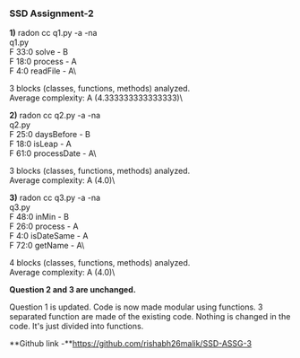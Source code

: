 ### SSD Assignment-2

**1)**
radon cc q1.py -a -na\
q1.py\
    F 33:0 solve - B\
    F 18:0 process - A\
    F 4:0 readFile - A\

3 blocks (classes, functions, methods) analyzed.\
Average complexity: A (4.333333333333333)\

**2)**
radon cc q2.py -a -na\
q2.py\
    F 25:0 daysBefore - B\
    F 18:0 isLeap - A\
    F 61:0 processDate - A\

3 blocks (classes, functions, methods) analyzed.\
Average complexity: A (4.0)\

**3)**
radon cc q3.py -a -na\
q3.py\
    F 48:0 inMin - B\
    F 26:0 process - A\
    F 4:0 isDateSame - A\
    F 72:0 getName - A\

4 blocks (classes, functions, methods) analyzed.\
Average complexity: A (4.0)\

**Question 2 and 3 are unchanged.**

Question 1 is updated. Code is now made modular using functions. 3 separated function are made of the existing code. Nothing is changed in the code. It's just divided into functions. 

**Github link -**https://github.com/rishabh26malik/SSD-ASSG-3